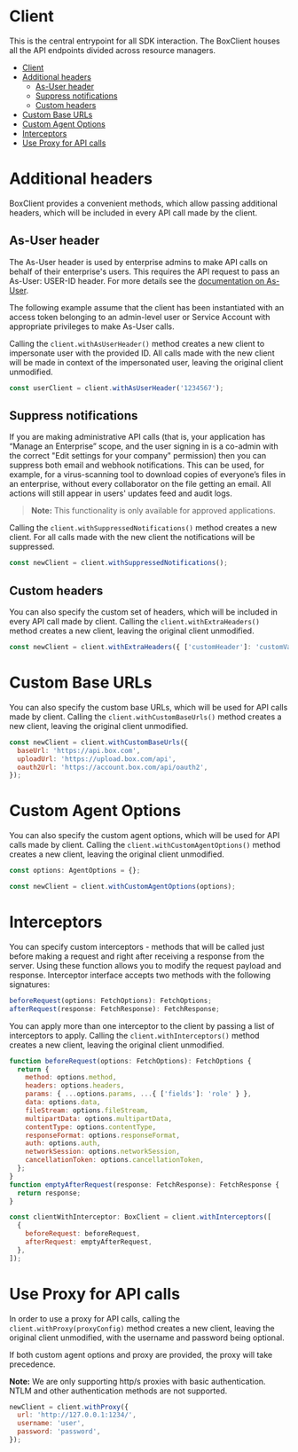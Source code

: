 # Client

This is the central entrypoint for all SDK interaction. The BoxClient houses all the API endpoints
divided across resource managers.

<!-- START doctoc generated TOC please keep comment here to allow auto update -->
<!-- DON'T EDIT THIS SECTION, INSTEAD RE-RUN doctoc TO UPDATE -->

- [Client](#client)
- [Additional headers](#additional-headers)
  - [As-User header](#as-user-header)
  - [Suppress notifications](#suppress-notifications)
  - [Custom headers](#custom-headers)
- [Custom Base URLs](#custom-base-urls)
- [Custom Agent Options](#custom-agent-options)
- [Interceptors](#interceptors)
- [Use Proxy for API calls](#use-proxy-for-api-calls)

<!-- END doctoc generated TOC please keep comment here to allow auto update -->

# Additional headers

BoxClient provides a convenient methods, which allow passing additional headers, which will be included
in every API call made by the client.

## As-User header

The As-User header is used by enterprise admins to make API calls on behalf of their enterprise's users.
This requires the API request to pass an As-User: USER-ID header. For more details see the [documentation on As-User](https://developer.box.com/en/guides/authentication/oauth2/as-user/).

The following example assume that the client has been instantiated with an access token belonging to an admin-level user
or Service Account with appropriate privileges to make As-User calls.

Calling the `client.withAsUserHeader()` method creates a new client to impersonate user with the provided ID.
All calls made with the new client will be made in context of the impersonated user, leaving the original client unmodified.

<!-- sample x_auth init_with_as_user_header -->

```js
const userClient = client.withAsUserHeader('1234567');
```

## Suppress notifications

If you are making administrative API calls (that is, your application has “Manage an Enterprise”
scope, and the user signing in is a co-admin with the correct "Edit settings for your company"
permission) then you can suppress both email and webhook notifications. This can be used, for
example, for a virus-scanning tool to download copies of everyone’s files in an enterprise,
without every collaborator on the file getting an email. All actions will still appear in users'
updates feed and audit logs.

> **Note:** This functionality is only available for approved applications.

Calling the `client.withSuppressedNotifications()` method creates a new client.
For all calls made with the new client the notifications will be suppressed.

```js
const newClient = client.withSuppressedNotifications();
```

## Custom headers

You can also specify the custom set of headers, which will be included in every API call made by client.
Calling the `client.withExtraHeaders()` method creates a new client, leaving the original client unmodified.

```js
const newClient = client.withExtraHeaders({ ['customHeader']: 'customValue' });
```

# Custom Base URLs

You can also specify the custom base URLs, which will be used for API calls made by client.
Calling the `client.withCustomBaseUrls()` method creates a new client, leaving the original client unmodified.

```js
const newClient = client.withCustomBaseUrls({
  baseUrl: 'https://api.box.com',
  uploadUrl: 'https://upload.box.com/api',
  oauth2Url: 'https://account.box.com/api/oauth2',
});
```

# Custom Agent Options

You can also specify the custom agent options, which will be used for API calls made by client.
Calling the `client.withCustomAgentOptions()` method creates a new client, leaving the original client unmodified.

```js
const options: AgentOptions = {};

const newClient = client.withCustomAgentOptions(options);
```

# Interceptors

You can specify custom interceptors - methods that will be called just before making a request and right after
receiving a response from the server. Using these function allows you to modify the request payload and response.
Interceptor interface accepts two methods with the following signatures:

```js
beforeRequest(options: FetchOptions): FetchOptions;
afterRequest(response: FetchResponse): FetchResponse;
```

You can apply more than one interceptor to the client by passing a list of interceptors to apply.
Calling the `client.withInterceptors()` method creates a new client, leaving the original client unmodified.

```js
function beforeRequest(options: FetchOptions): FetchOptions {
  return {
    method: options.method,
    headers: options.headers,
    params: { ...options.params, ...{ ['fields']: 'role' } },
    data: options.data,
    fileStream: options.fileStream,
    multipartData: options.multipartData,
    contentType: options.contentType,
    responseFormat: options.responseFormat,
    auth: options.auth,
    networkSession: options.networkSession,
    cancellationToken: options.cancellationToken,
  };
}
function emptyAfterRequest(response: FetchResponse): FetchResponse {
  return response;
}

const clientWithInterceptor: BoxClient = client.withInterceptors([
  {
    beforeRequest: beforeRequest,
    afterRequest: emptyAfterRequest,
  },
]);
```

# Use Proxy for API calls

In order to use a proxy for API calls, calling the `client.withProxy(proxyConfig)` method creates a new client, leaving the original client unmodified, with the username and password being optional.

If both custom agent options and proxy are provided, the proxy will take precedence.

**Note:** We are only supporting http/s proxies with basic authentication. NTLM and other authentication methods are not supported.

```js
newClient = client.withProxy({
  url: 'http://127.0.0.1:1234/',
  username: 'user',
  password: 'password',
});
```

